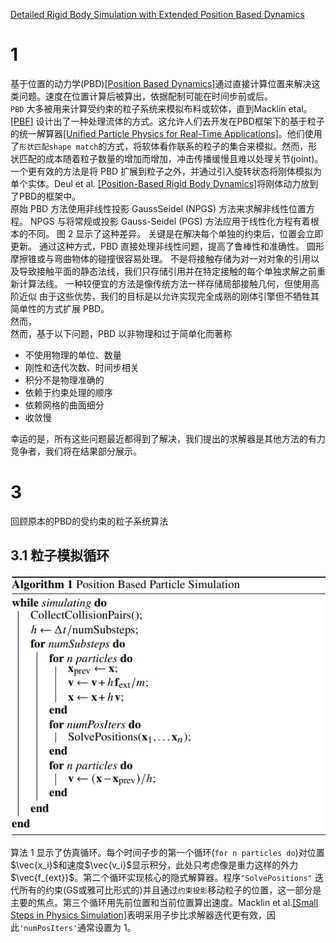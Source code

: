 <head>
    <script src="https://cdn.mathjax.org/mathjax/latest/MathJax.js?config=TeX-AMS-MML_HTMLorMML" type="text/javascript"></script>
    <script type="text/x-mathjax-config">
        MathJax.Hub.Config({
            tex2jax: {
            skipTags: ['script', 'noscript', 'style', 'textarea', 'pre'],
            inlineMath: [['$','$']],
            displayMath: [['$$','$$'], ['\\(', '\\)']]
            }
        });
    </script>
</head>  


[Detailed Rigid Body Simulation with Extended Position Based Dynamics](https://www.semanticscholar.org/paper/Detailed-Rigid-Body-Simulation-with-Extended-Based-M%C3%BCller-Macklin/a3034e211b4ea7b66059c85c57a4e6335e56fe07)
# 1 
基于位置的动力学(PBD)[[Position Based Dynamics]](https://matthias-research.github.io/pages/publications/posBasedDyn.pdf)通过直接计算位置来解决这类问题。速度在位置计算后被算出，依据配制可能在时间步前或后。  
`PBD` 大多被用来计算受约束的粒子系统来模拟布料或软体，直到Macklin etal。[[PBF]](https://mmacklin.com/pbf_sig_preprint.pdf) 设计出了一种处理流体的方式。这允许人们去开发在PBD框架下的基于粒子的统一解算器[[Unified Particle Physics for Real-Time Applications]](https://mmacklin.com/uppfrta_preprint.pdf)。他们使用了`形状匹配shape match`的方式，将软体看作联系的粒子的集合来模拟。然而，形状匹配的成本随着粒子数量的增加而增加，冲击传播缓慢且难以处理关节(joint)。一个更有效的方法是将 PBD 扩展到粒子之外，并通过引入旋转状态将刚体模拟为单个实体。Deul et al. [[Position-Based Rigid Body Dynamics]](https://animation.rwth-aachen.de/media/papers/2014-CAVW-PBRBD.pdf)将刚体动力放到了PBD的框架中。   
原始 PBD 方法使用非线性投影 GaussSeidel (NPGS) 方法来求解非线性位置方程。 NPGS 与将常规或投影 Gauss-Seidel (PGS) 方法应用于线性化方程有着根本的不同。 图 2 显示了这种差异。 关键是在解决每个单独的约束后，位置会立即更新。 通过这种方式，PBD 直接处理非线性问题，提高了鲁棒性和准确性。 圆形摩擦锥或与弯曲物体的碰撞很容易处理。 不是将接触存储为对一对对象的引用以及导致接触平面的静态法线，我们只存储引用并在特定接触的每个单独求解之前重新计算法线。 一种较便宜的方法是像传统方法一样存储局部接触几何，但使用高阶近似
由于这些优势，我们的目标是以允许实现完全成熟的刚体引擎但不牺牲其简单性的方式扩展 PBD。  
然而，  
然而，基于以下问题，PBD 以非物理和过于简单化而著称  
* 不使用物理的单位、数量
* 刚性和迭代次数、时间步相关
* 积分不是物理准确的
* 依赖于约束处理的顺序
* 依赖网格的曲面细分
* 收敛慢  

幸运的是，所有这些问题最近都得到了解决，我们提出的求解器是其他方法的有力竞争者，我们将在结果部分展示。  
# 3 
回顾原本的PBD的受约束的粒子系统算法  
## 3.1 粒子模拟循环
<div align=center><img src="../../../img/physics/Detailed-Rigid-Body-Simulation-with-EPBD-3-1-0.png"></div>    

算法 1 显示了仿真循环。每个时间子步的第一个循环(`for n particles do`)对位置$\vec{x_i}$和速度$\vec{v_i}$显示积分，此处只考虑像是重力这样的外力$\vec{f_{ext}}$。第二个循环实现核心的隐式解算器。程序`"SolvePositions"`
迭代所有的约束(GS或雅可比形式的)并且通过`约束投影`移动粒子的位置，这一部分是主要的焦点。第三个循环用先前位置和当前位置算出速度。Macklin et al.[[Small Steps in Physics Simulation]](http://mmacklin.com/smallsteps.pdf)表明采用子步比求解器迭代更有效，因此`'numPosIters'`通常设置为 1。  